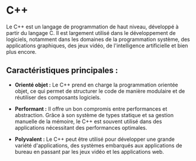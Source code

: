 # C++

Le C++ est un langage de programmation de haut niveau, développé à partir du langage C. Il est largement utilisé dans le développement de logiciels, notamment dans les domaines de la programmation système, des applications graphiques, des jeux vidéo, de l'intelligence artificielle et bien plus encore.

## Caractéristiques principales :

- **Orienté objet :** Le C++ prend en charge la programmation orientée objet, ce qui permet de structurer le code de manière modulaire et de réutiliser des composants logiciels.
  
- **Performant :** Il offre un bon compromis entre performances et abstraction. Grâce à son système de types statique et sa gestion manuelle de la mémoire, le C++ est souvent utilisé dans des applications nécessitant des performances optimales.

- **Polyvalent :** Le C++ peut être utilisé pour développer une grande variété d'applications, des systèmes embarqués aux applications de bureau en passant par les jeux vidéo et les applications web.